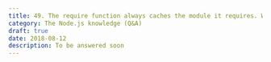 ```yaml
---
title: 49. The require function always caches the module it requires. What can you do if you need to execute the code in a required module many times?
category: The Node.js knowledge (Q&A)
draft: true
date: 2018-08-12
description: To be answered soon
---
```


